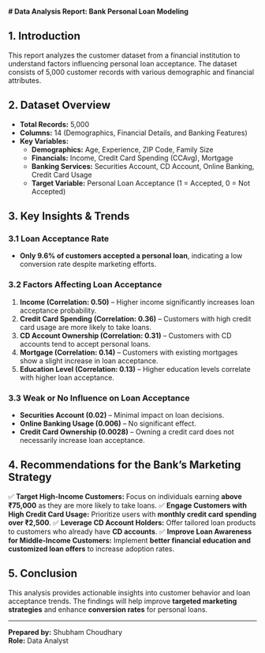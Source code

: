 **# Data Analysis Report: Bank Personal Loan Modeling**

## **1. Introduction**
This report analyzes the customer dataset from a financial institution to understand factors influencing personal loan acceptance. The dataset consists of 5,000 customer records with various demographic and financial attributes.

## **2. Dataset Overview**
- **Total Records:** 5,000
- **Columns:** 14 (Demographics, Financial Details, and Banking Features)
- **Key Variables:**
  - **Demographics:** Age, Experience, ZIP Code, Family Size
  - **Financials:** Income, Credit Card Spending (CCAvg), Mortgage
  - **Banking Services:** Securities Account, CD Account, Online Banking, Credit Card Usage
  - **Target Variable:** Personal Loan Acceptance (1 = Accepted, 0 = Not Accepted)

## **3. Key Insights & Trends**

### **3.1 Loan Acceptance Rate**
- **Only 9.6% of customers accepted a personal loan**, indicating a low conversion rate despite marketing efforts.

### **3.2 Factors Affecting Loan Acceptance**
1. **Income (Correlation: 0.50)** – Higher income significantly increases loan acceptance probability.
2. **Credit Card Spending (Correlation: 0.36)** – Customers with high credit card usage are more likely to take loans.
3. **CD Account Ownership (Correlation: 0.31)** – Customers with CD accounts tend to accept personal loans.
4. **Mortgage (Correlation: 0.14)** – Customers with existing mortgages show a slight increase in loan acceptance.
5. **Education Level (Correlation: 0.13)** – Higher education levels correlate with higher loan acceptance.

### **3.3 Weak or No Influence on Loan Acceptance**
- **Securities Account (0.02)** – Minimal impact on loan decisions.
- **Online Banking Usage (0.006)** – No significant effect.
- **Credit Card Ownership (0.0028)** – Owning a credit card does not necessarily increase loan acceptance.

## **4. Recommendations for the Bank’s Marketing Strategy**
✅ **Target High-Income Customers:** Focus on individuals earning **above ₹75,000** as they are more likely to take loans.
✅ **Engage Customers with High Credit Card Usage:** Prioritize users with **monthly credit card spending over ₹2,500**.
✅ **Leverage CD Account Holders:** Offer tailored loan products to customers who already have **CD accounts**.
✅ **Improve Loan Awareness for Middle-Income Customers:** Implement **better financial education and customized loan offers** to increase adoption rates.

## **5. Conclusion**
This analysis provides actionable insights into customer behavior and loan acceptance trends. The findings will help improve **targeted marketing strategies** and enhance **conversion rates** for personal loans.

---

**Prepared by:** Shubham Choudhary  
**Role:** Data Analyst

